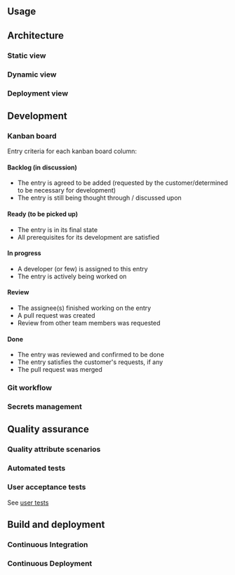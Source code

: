 ## Usage

## Architecture
### Static view

### Dynamic view

### Deployment view

## Development
### Kanban board
Entry criteria for each kanban board column:
#### Backlog (in discussion)
- The entry is agreed to be added (requested by the customer/determined to be necessary for development)
- The entry is still being thought through / discussed upon
#### Ready (to be picked up)
- The entry is in its final state
- All prerequisites for its development are satisfied
#### In progress
- A developer (or few) is assigned to this entry
- The entry is actively being worked on
#### Review
- The assignee(s) finished working on the entry
- A pull request was created
- Review from other team members was requested
#### Done
- The entry was reviewed and confirmed to be done
- The entry satisfies the customer's requests, if any
- The pull request was merged

### Git workflow

### Secrets management

## Quality assurance
### Quality attribute scenarios

### Automated tests

### User acceptance tests
See [user tests](/docs/quality-assurance/user-acceptance-tests.md)

## Build and deployment
### Continuous Integration

### Continuous Deployment


